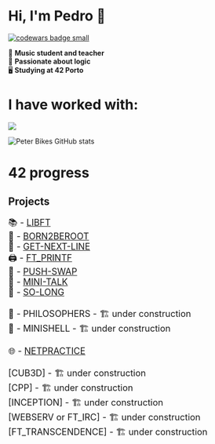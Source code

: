 # Hi, I'm Pedro 👋
  <a target="_blank" href="https://www.codewars.com/r/C6HkBg"><img src="https://www.codewars.com/users/peterbikes/badges/small" alt="codewars badge small" /></a>

🎸 __Music student and teacher__ <br>
🧩 __Passionate about logic__ <br>
🖥️ __Studying at 42 Porto__ <br>

# I have worked with:
<p align="left">
  <a href="https://skillicons.dev">
    <img src="https://skillicons.dev/icons?i=c,cpp,github,bash,linux,vim,vscode,markdown,atom,ableton" />
  </a>
</p>

<!--[![GitHub Streak](https://streak-stats.demolab.com/?user=peterbikes)](https://git.io/streak-stats)-->
![Peter Bikes GitHub stats](https://github-readme-stats.vercel.app/api?username=peterbikes&show_icons=true&theme=transparent)
# 42 progress

## Projects
<font size="4">

📚 - [LIBFT](https://github.com/peterbikes/42_Libft)
<br>
🌲 - [BORN2BEROOT](https://github.com/peterbikes/42_Born2BeRoot)
<br>
🔄 - [GET-NEXT-LINE](https://github.com/peterbikes/42_GetNextLine)
<br>
🖨️ - [FT_PRINTF](https://github.com/peterbikes/42_FtPrintf)
<br>
🔀 - [PUSH-SWAP](https://github.com/peterbikes/42_PushSwap)
<br>
💬 - [MINI-TALK](https://github.com/peterbikes/42_MiniTalk)
<br>
🐬 - [SO-LONG](https://github.com/peterbikes/42_SoLong)
<br>
<br>
🍜 - PHILOSOPHERS - 🏗️ under construction
<br>
🐚 - MINISHELL - 🏗️ under construction

🌐 - [NETPRACTICE](https://github.com/peterbikes/42_NetPractice)
<br>
<br>
[CUB3D] - 🏗️ under construction
<br>
[CPP] - 🏗️ under construction
<br>
[INCEPTION] - 🏗️ under construction
<br>
[WEBSERV or FT_IRC] - 🏗️ under construction
<br>
[FT_TRANSCENDENCE] - 🏗️ under construction
</font>
<br>
